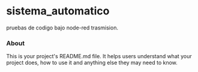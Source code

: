sistema_automatico
==================

pruebas  de codigo bajo node-red trasmision.

### About

This is your project's README.md file. It helps users understand what your
project does, how to use it and anything else they may need to know.